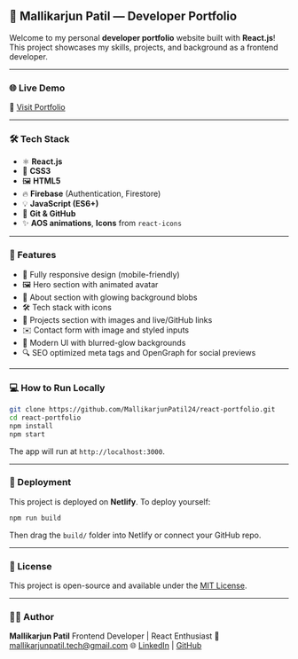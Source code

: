 

## 📌 Mallikarjun Patil — Developer Portfolio

Welcome to my personal **developer portfolio** website built with **React.js**! This project showcases my skills, projects, and background as a frontend developer.

---

### 🌐 Live Demo

🚀 [Visit Portfolio](https://mallikarjunportfolio.netlify.app)

---

### 🛠️ Tech Stack

* ⚛️ **React.js**
* 🎨 **CSS3**
* 🖼️ **HTML5**
* 🔥 **Firebase** (Authentication, Firestore)
* 💡 **JavaScript (ES6+)**
* 🐙 **Git & GitHub**
* ✨ **AOS animations**, **Icons** from `react-icons`

---

### 📁 Features

* 🎨 Fully responsive design (mobile-friendly)
* 🖼️ Hero section with animated avatar
* 👤 About section with glowing background blobs
* 🛠️ Tech stack with icons
* 📂 Projects section with images and live/GitHub links
* ✉️ Contact form with image and styled inputs
* 🌌 Modern UI with blurred-glow backgrounds
* 🔍 SEO optimized meta tags and OpenGraph for social previews

---

### 💻 How to Run Locally

```bash
git clone https://github.com/MallikarjunPatil24/react-portfolio.git
cd react-portfolio
npm install
npm start
```

The app will run at `http://localhost:3000`.

---

### 🚀 Deployment

This project is deployed on **Netlify**. To deploy yourself:

```bash
npm run build
```

Then drag the `build/` folder into Netlify or connect your GitHub repo.

---

### 📄 License

This project is open-source and available under the [MIT License](LICENSE).

---

### 🙋‍♂️ Author

**Mallikarjun Patil**
Frontend Developer | React Enthusiast
📧 [mallikarjunpatil.tech@gmail.com](mailto:mallikarjunpatil.tech@gmail.com)
🌐 [LinkedIn](https://www.linkedin.com/in/mallikarjunpatil/) | [GitHub](https://github.com/MallikarjunPatil24)

